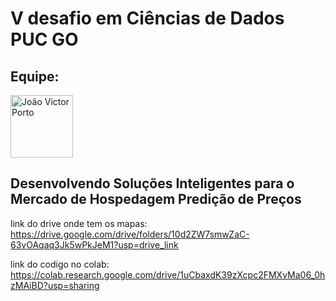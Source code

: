 # V desafio em Ciências de Dados PUC GO

## Equipe:


<img src="https://avatars.githubusercontent.com/u/98399932?v=4" alt="João Victor Porto" width="100" style="border: border-radius: 50px">



## Desenvolvendo Soluções Inteligentes para o Mercado de Hospedagem Predição de Preços

link do drive onde tem os mapas: https://drive.google.com/drive/folders/10d2ZW7smwZaC-63vOAqaq3Jk5wPkJeM1?usp=drive_link

link do codigo no colab: https://colab.research.google.com/drive/1uCbaxdK39zXcpc2FMXvMa06_0hzMAiBD?usp=sharing
